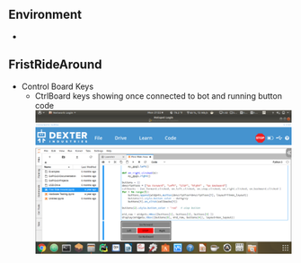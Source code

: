## Environment
 * 




## FristRideAround

  * Control Board Keys
    - CtrlBoard keys showing once connected to bot and running button code ![](/ModuleOne/Photos/Exercise3ControlKeys.png)
